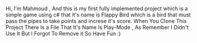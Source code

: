 Hi, I'm Mahmoud , And this is my first fully implemented project which is a simple game using c# that it's name is Flappy Bird which is a bird that must pass the pipes to take points and increse it's score.
When You Clone This Project There Is a File That It's Name Is Play-Mode , As Remember I Didn't Use It But I Forgot To Remove it 
So Have Fun :)
